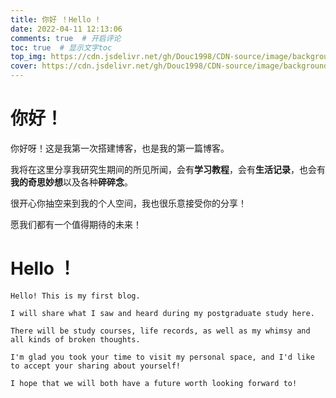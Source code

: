 ```yaml
---
title: 你好 ！Hello !
date: 2022-04-11 12:13:06
comments: true  # 开启评论
toc: true  # 显示文字toc
top_img: https://cdn.jsdelivr.net/gh/Douc1998/CDN-source/image/background/other2.jpg  # 文章页头部图片
cover: https://cdn.jsdelivr.net/gh/Douc1998/CDN-source/image/background/other2.jpg  # 主页中显示的文章封面图片
---
```

# 你好！
你好呀！这是我第一次搭建博客，也是我的第一篇博客。

我将在这里分享我研究生期间的所见所闻，会有**学习教程**，会有**生活记录**，也会有**我的奇思妙想**以及各种**碎碎念**。

很开心你抽空来到我的个人空间，我也很乐意接受你的分享！

愿我们都有一个值得期待的未来！

# Hello ！
`Hello! This is my first blog.`

`I will share what I saw and heard during my postgraduate study here.`

`There will be study courses, life records, as well as my whimsy and all kinds of broken thoughts.`

`I'm glad you took your time to visit my personal space, and I'd like to accept your sharing about yourself!`

`I hope that we will both have a future worth looking forward to!`